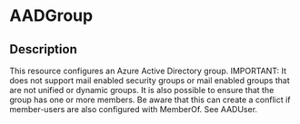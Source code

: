 # AADGroup

## Description

This resource configures an Azure Active Directory group. IMPORTANT: It does not support mail enabled security groups or mail enabled groups that are not unified or dynamic groups.
It is also possible to ensure that the group has one or more members. Be aware that this can create a conflict if member-users are also configured with MemberOf. See AADUser.

